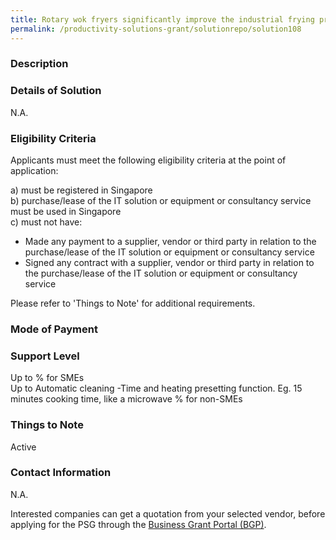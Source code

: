 ```yaml
---
title: Rotary wok fryers significantly improve the industrial frying process by providing functions like automated heating, programmable filling of oil/water, automated stirring and cleaning.  The rotary wok fryer is able to rotate and stir the food to ensure that the food is evenly cooked. Recommended min capacity of 20L to accomodate scalability
permalink: /productivity-solutions-grant/solutionrepo/solution108
---
```


### Description



### Details of Solution

N.A.

### Eligibility Criteria

Applicants must meet the following eligibility criteria at the point of application:

a) must be registered in Singapore <br>
b) purchase/lease of the IT solution or equipment or consultancy service must be used in Singapore <br>
c) must not have:
- Made any payment to a supplier, vendor or third party in relation to the purchase/lease of the IT solution or equipment or consultancy service
- Signed any contract with a supplier, vendor or third party in relation to the purchase/lease of the IT solution or equipment or consultancy service

Please refer to 'Things to Note' for additional requirements.

### Mode of Payment


### Support Level
Up to % for SMEs <br>
Up to Automatic cleaning
-Time and heating presetting function. Eg. 15 minutes cooking time, like a microwave
% for non-SMEs

### Things to Note
Active

### Contact Information
N.A.

Interested companies can get a quotation from your selected vendor, before applying for the PSG through the <a target='_blank' rel='noopener' href='https://www.businessgrants.gov.sg/'>Business Grant Portal (BGP)</a>.
